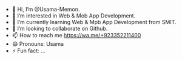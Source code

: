 - 👋 Hi, I’m @Usama-Memon.
- 👀 I’m interested in Web & Mob App Development.
- 🌱 I’m currently learning Web & Mpb App Development from SMIT.
- 💞️ I’m looking to collaborate on Github.
- 📫 How to reach me https://wa.me/+923352211400
- 😄 Pronouns: Usama
- ⚡ Fun fact: ...

<!---
Usama-Memon/Usama-Memon is a ✨ special ✨ repository because its `README.md` (this file) appears on your GitHub profile.
You can click the Preview link to take a look at your changes.
--->
